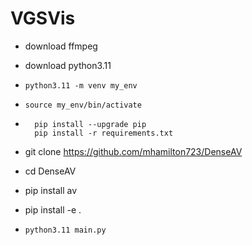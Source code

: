 
# VGSVis
- download ffmpeg
- download python3.11
- `python3.11 -m venv my_env`
- `source my_env/bin/activate`
- ```
    pip install --upgrade pip      
    pip install -r requirements.txt
    ```

- git clone https://github.com/mhamilton723/DenseAV
- cd DenseAV
- pip install av
- pip install -e .

- `python3.11 main.py`
